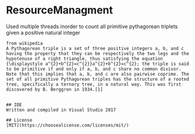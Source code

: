 # ResourceManagment
Used multiple threads inorder to count all primitive pythagorean triplets given a positive natural integer

```
from wikipedia
A Pythagorean triple is a set of three positive integers a, b, and c having the property that they can be respectively the two legs and the hypotenuse of a right triangle, thus satisfying the equation {\displaystyle a^{2}+b^{2}=c^{2}}a^{2}+b^{2}=c^{2}; the triple is said to be primitive if and only if a, b, and c share no common divisor. Note that this implies that a, b, and c are also pairwise coprime. The set of all primitive Pythagorean triples has the structure of a rooted tree, specifically a ternary tree, in a natural way. This was first discovered by B. Berggren in 1934.[1]


## IDE
Written and compiled in Visual Studio 2017

## License
[MIT](https://choosealicense.com/licenses/mit/)
